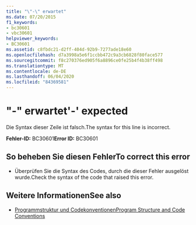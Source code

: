 ```yaml
---
title: "\"-\" erwartet"
ms.date: 07/20/2015
f1_keywords:
- bc30601
- vbc30601
helpviewer_keywords:
- BC30601
ms.assetid: c8fbdc21-d2ff-404d-92b9-7277ade18e60
ms.openlocfilehash: d7a3998a5e6f1ccbb472c9a3cb6828f80face577
ms.sourcegitcommit: f8c270376ed905f6a8896ce0fe25b4f4b38ff498
ms.translationtype: MT
ms.contentlocale: de-DE
ms.lasthandoff: 06/04/2020
ms.locfileid: "84369581"
---
```

# <a name="--expected"></a><span data-ttu-id="58d5d-102">"-" erwartet</span><span class="sxs-lookup"><span data-stu-id="58d5d-102">'-' expected</span></span>
<span data-ttu-id="58d5d-103">Die Syntax dieser Zeile ist falsch.</span><span class="sxs-lookup"><span data-stu-id="58d5d-103">The syntax for this line is incorrect.</span></span>  
  
 <span data-ttu-id="58d5d-104">**Fehler-ID:** BC30601</span><span class="sxs-lookup"><span data-stu-id="58d5d-104">**Error ID:** BC30601</span></span>  
  
## <a name="to-correct-this-error"></a><span data-ttu-id="58d5d-105">So beheben Sie diesen Fehler</span><span class="sxs-lookup"><span data-stu-id="58d5d-105">To correct this error</span></span>  
  
- <span data-ttu-id="58d5d-106">Überprüfen Sie die Syntax des Codes, durch die dieser Fehler ausgelöst wurde.</span><span class="sxs-lookup"><span data-stu-id="58d5d-106">Check the syntax of the code that raised this error.</span></span>  
  
## <a name="see-also"></a><span data-ttu-id="58d5d-107">Weitere Informationen</span><span class="sxs-lookup"><span data-stu-id="58d5d-107">See also</span></span>

- [<span data-ttu-id="58d5d-108">Programmstruktur und Codekonventionen</span><span class="sxs-lookup"><span data-stu-id="58d5d-108">Program Structure and Code Conventions</span></span>](../programming-guide/program-structure/program-structure-and-code-conventions.md)
